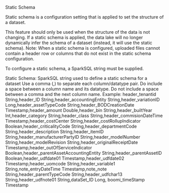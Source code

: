 Static Schema

Static schema is a configuration setting that is applied to set the structure of a dataset.

This feature should only be used when the structure of the data is not changing.
If a static schema is applied, the data lake will no longer dynamically infer the schema of a
dataset (instead, it will use the static schema).
Note: When a static schema is configured, uploaded files cannot contain a header row
or columns that do not exist in the static schema configuration.
 

To configure a static schema, a SparkSQL string must be supplied.

Static Schema: SparkSQL string used to define a static schema for a dataset
Use a comma (,) to separate each column/datatype pair.
Do include a space between a column name and its datatype.
Do not include a space between a comma and the next column name.
Example: header_tenantid String,header_ID String,header_accountingEntity
String,header_variationID Long,header_assetTypeCode
String,header_BODCreationDate Timestamp,header_amount Double,header_bin
String,header_builtYear Int,header_category String,header_class
String,header_commisionDateTime Timestamp,header_costCenter
String,header_costRollupIndicator Boolean,header_criticalityCode
String,header_departmentCode String,header_description String,header_itemID
String,header_manufacturerPartyID String,header_modelNumber
String,header_modelRevision String,header_originalReceiptDate
Timestamp,header_outOfServiceIndicator
Boolean,header_parentAssetAccountingEntity String,header_parentAssetID
Boolean,header_udfdate01 Timestamp,header_udfdate02
Timestamp,header_uomcode String,header_variable1 String,note_entryDateTime
Timestamp,note_note String,header_parentTypeCode String,header_udfchar13
String,header_udfnote01 String,dataSet_ID Long, boomi_timeStamp Timestamp
